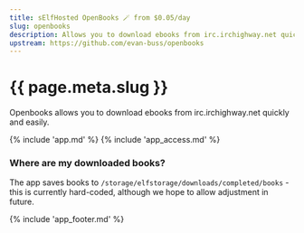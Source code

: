 ```yaml
---
title: sElfHosted OpenBooks 🪄 from $0.05/day
slug: openbooks
description: Allows you to download ebooks from irc.irchighway.net quickly and easily.
upstream: https://github.com/evan-buss/openbooks
---
```


# {{ page.meta.slug }}

Openbooks allows you to download ebooks from irc.irchighway.net quickly and easily.

{% include 'app.md' %}
{% include 'app_access.md' %}

### Where are my downloaded books?

The app saves books to `/storage/elfstorage/downloads/completed/books` - this is currently hard-coded, although we hope to allow adjustment in future.

{% include 'app_footer.md' %}